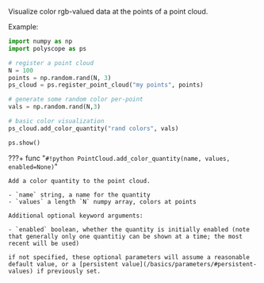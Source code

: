 Visualize color rgb-valued data at the points of a point cloud.

Example:
```python
import numpy as np
import polyscope as ps

# register a point cloud
N = 100
points = np.random.rand(N, 3)
ps_cloud = ps.register_point_cloud("my points", points)

# generate some random color per-point
vals = np.random.rand(N,3)

# basic color visualization
ps_cloud.add_color_quantity("rand colors", vals)

ps.show() 
```

???+ func "`#!python PointCloud.add_color_quantity(name, values, enabled=None)`"

    Add a color quantity to the point cloud.

    - `name` string, a name for the quantity
    - `values` a length `N` numpy array, colors at points
    
    Additional optional keyword arguments:

    - `enabled` boolean, whether the quantity is initially enabled (note that generally only one quantitiy can be shown at a time; the most recent will be used)
    
    if not specified, these optional parameters will assume a reasonable default value, or a [persistent value](/basics/parameters/#persistent-values) if previously set.
    
